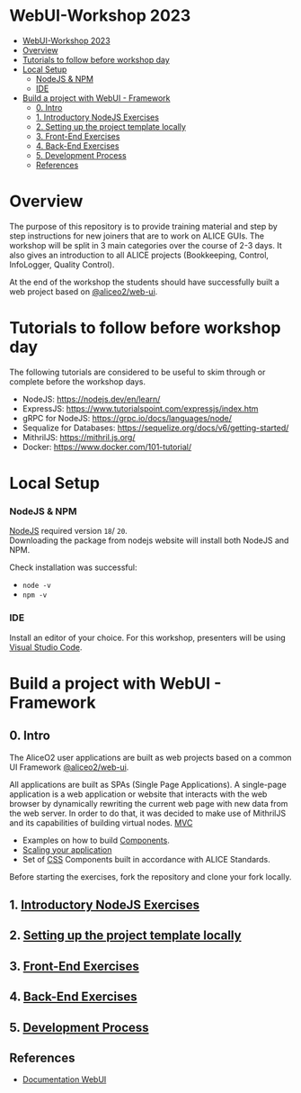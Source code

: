 # WebUI-Workshop 2023

- [WebUI-Workshop 2023](#webui-workshop-2023)
- [Overview](#overview)
- [Tutorials to follow before workshop day](#tutorials-to-follow-before-workshop-day)
- [Local Setup](#local-setup)
    - [NodeJS \& NPM](#nodejs--npm)
    - [IDE](#ide)
- [Build a project with WebUI - Framework](#build-a-project-with-webui---framework)
  - [0. Intro](#0-intro)
  - [1. Introductory NodeJS Exercises](#1-introductory-nodejs-exercises)
  - [2. Setting up the project template locally](#2-setting-up-the-project-template-locally)
  - [3. Front-End Exercises](#3-front-end-exercises)
  - [4. Back-End Exercises](#4-back-end-exercises)
  - [5. Development Process](#5-development-process)
  - [References](#references)

# Overview

The purpose of this repository is to provide training material and step by step instructions for new joiners that are to work on ALICE GUIs. The workshop will be split in 3 main categories over the course of 2-3 days. It also gives an introduction to all ALICE projects (Bookkeeping, Control, InfoLogger, Quality Control).

At the end of the workshop the students should have successfully built a web project based on [@aliceo2/web-ui](https://www.npmjs.com/package/@aliceo2/web-ui).

# Tutorials to follow before workshop day
The following tutorials are considered to be useful to skim through or complete before the workshop days.
- NodeJS: https://nodejs.dev/en/learn/
- ExpressJS: https://www.tutorialspoint.com/expressjs/index.htm
- gRPC for NodeJS: https://grpc.io/docs/languages/node/
- Sequalize for Databases: https://sequelize.org/docs/v6/getting-started/
- MithrilJS: https://mithril.js.org/
- Docker: https://www.docker.com/101-tutorial/ 

# Local Setup

### NodeJS & NPM
[NodeJS](https://nodejs.org/en/) required version `18`/ `20`. </br>
Downloading the package from nodejs website will install both NodeJS and NPM.

Check installation was successful: 
* `node -v`
* `npm -v`

### IDE
Install an editor of your choice. For this workshop, presenters will be using [Visual Studio Code](https://code.visualstudio.com).

# Build a project with WebUI - Framework

## 0. Intro
The AliceO2 user applications are built as web projects based on a common UI Framework [@aliceo2/web-ui](https://www.npmjs.com/package/@aliceo2/web-ui).

All applications are built as SPAs (Single Page Applications). A single-page application is a web application or website that interacts with the web browser by dynamically rewriting the current web page with new data from the web server. In order to do that, it was decided to make use of MithrilJS and its capabilities of building virtual nodes. [MVC](https://github.com/AliceO2Group/WebUi/blob/dev/Framework/docs/guide/template-engine.md)

* Examples on how to build [Components](https://github.com/AliceO2Group/WebUi/blob/dev/Framework/docs/guide/components.md).
* [Scaling your application](https://github.com/AliceO2Group/WebUi/blob/dev/Framework/docs/guide/scale-app.md)
* Set of [CSS](https://aliceo2group.github.io/WebUi/Framework/docs/reference/frontend-css.html) Components built in accordance with ALICE Standards. 

Before starting the exercises, fork the repository and clone your fork locally.

## 1. [Introductory NodeJS Exercises](./docs/INTRODUCTORY_EXERCISES.md)
## 2. [Setting up the project template locally](./docs/SETUP_WEBUI_TEMPLATE.md)
## 3. [Front-End Exercises](docs/WORKSHOP_FRONTEND.md)
## 4. [Back-End Exercises](docs/WORKSHOP_BACKEND.md)
## 5. [Development Process](docs/DEVELOPMENT_PROCESS.md)

## References
* [Documentation WebUI](https://github.com/AliceO2Group/WebUi/tree/dev/Framework)

